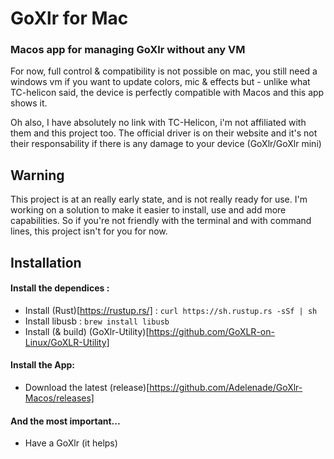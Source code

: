 #  GoXlr for Mac
### Macos app for managing GoXlr without any VM

For now, full control & compatibility is not possible on mac, you still need a windows vm if you want to update colors, mic & effects but - unlike what TC-helicon said, the device is perfectly compatible with Macos and this app shows it.

Oh also, I have absolutely no link with TC-Helicon, i'm not affiliated with them and this project too. The official driver is on their website and it's not their responsability if there is any damage to your device (GoXlr/GoXlr mini)

## Warning

This project is at an really early state, and is not really ready for use. I'm working on a solution to make it easier to install, use and add more capabilities. So if you're not friendly with the terminal and with command lines, this project isn't for you for now.

## Installation

#### Install the dependices : 

- Install (Rust)[https://rustup.rs/] : `curl https://sh.rustup.rs -sSf | sh`
- Install libusb : `brew install libusb`
- Install (& build) (GoXlr-Utility)[https://github.com/GoXLR-on-Linux/GoXLR-Utility]

#### Install the App:

- Download the latest (release)[https://github.com/Adelenade/GoXlr-Macos/releases]

#### And the most important...

- Have a GoXlr (it helps)
